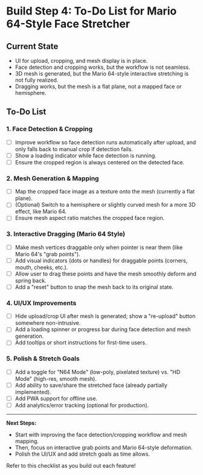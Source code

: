 # Build Step 4: To-Do List for Mario 64-Style Face Stretcher

## Current State

- UI for upload, cropping, and mesh display is in place.
- Face detection and cropping works, but the workflow is not seamless.
- 3D mesh is generated, but the Mario 64-style interactive stretching is not fully realized.
- Dragging works, but the mesh is a flat plane, not a mapped face or hemisphere.

## To-Do List

### 1. Face Detection & Cropping

- [ ] Improve workflow so face detection runs automatically after upload, and only falls back to manual crop if detection fails.
- [ ] Show a loading indicator while face detection is running.
- [ ] Ensure the cropped region is always centered on the detected face.

### 2. Mesh Generation & Mapping

- [ ] Map the cropped face image as a texture onto the mesh (currently a flat plane).
- [ ] (Optional) Switch to a hemisphere or slightly curved mesh for a more 3D effect, like Mario 64.
- [ ] Ensure mesh aspect ratio matches the cropped face region.

### 3. Interactive Dragging (Mario 64 Style)

- [ ] Make mesh vertices draggable only when pointer is near them (like Mario 64's "grab points").
- [ ] Add visual indicators (dots or handles) for draggable points (corners, mouth, cheeks, etc.).
- [ ] Allow user to drag these points and have the mesh smoothly deform and spring back.
- [ ] Add a "reset" button to snap the mesh back to its original state.

### 4. UI/UX Improvements

- [ ] Hide upload/crop UI after mesh is generated; show a "re-upload" button somewhere non-intrusive.
- [ ] Add a loading spinner or progress bar during face detection and mesh generation.
- [ ] Add tooltips or short instructions for first-time users.

### 5. Polish & Stretch Goals

- [ ] Add a toggle for "N64 Mode" (low-poly, pixelated texture) vs. "HD Mode" (high-res, smooth mesh).
- [ ] Add ability to save/share the stretched face (already partially implemented).
- [ ] Add PWA support for offline use.
- [ ] Add analytics/error tracking (optional for production).

---

**Next Steps:**
- Start with improving the face detection/cropping workflow and mesh mapping.
- Then, focus on interactive grab points and Mario 64-style deformation.
- Polish the UI/UX and add stretch goals as time allows.

Refer to this checklist as you build out each feature!

